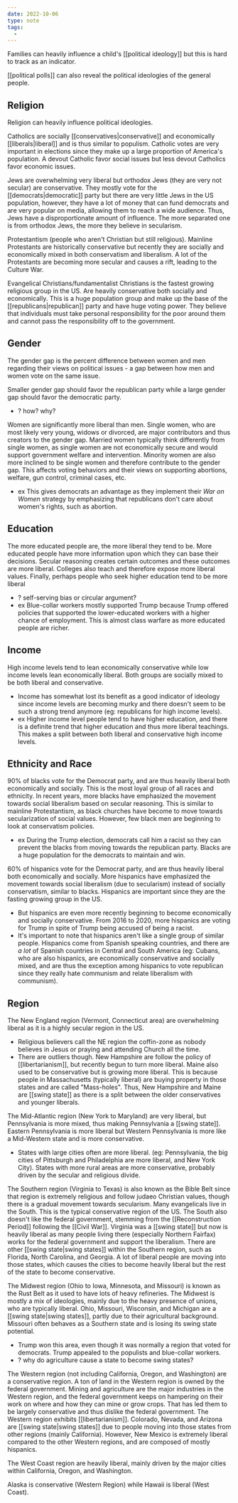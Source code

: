 ```yaml
---
date: 2022-10-06
type: note
tags:
  -
---
```


Families can heavily influence a child's [[political ideology]] but this is hard to track as an indicator.

[[political polls]] can also reveal the political ideologies of the general people.

## Religion
Religion can heavily influence political ideologies.

Catholics are socially [[conservatives|conservative]] and economically [[liberals|liberal]] and is thus similar to populism. Catholic votes are very important in elections since they make up a large proportion of America's population. A devout Catholic favor social issues but less devout Catholics favor economic issues.

Jews are overwhelming very liberal but orthodox Jews (they are very not secular) are conservative. They mostly vote for the [[democrats|democratic]] party but there are very little Jews in the US population, however, they have a lot of money that can fund democrats and are very popular on media, allowing them to reach a wide audience. Thus, Jews have a disproportionate amount of influence. The more separated one is from orthodox Jews, the more they believe in secularism.

Protestantism (people who aren't Christian but still religious). Mainline Protestants are historically conservative but recently they are socially and economically mixed in both conservatism and liberalism. A lot of the Protestants are becoming more secular and causes a rift, leading to the Culture War.

Evangelical Christians/fundamentalist Christians is the fastest growing religious group in the US. Are heavily conservative both socially and economically. This is a huge population group and make up the base of the [[republicans|republican]] party and have huge voting power. They believe that individuals must take personal responsibility for the poor around them and cannot pass the responsibility off to the government.

## Gender
The gender gap is the percent difference between women and men regarding their views on political issues - a gap between how men and women vote on the same issue.

Smaller gender gap should favor the republican party while a large gender gap should favor the democratic party.
- ? how? why?

Women are significantly more liberal than men. Single women, who are most likely very young, widows or divorced, are major contributors and thus creators to the gender gap. Married women typically think differently from single women, as single women are not economically secure and would support government welfare and intervention. Minority women are also more inclined to be single women and therefore contribute to the gender gap. This affects voting behaviors and their views on supporting abortions, welfare, gun control, criminal cases, etc.
- ex This gives democrats an advantage as they implement their *War on Women* strategy by emphasizing that republicans don't care about women's rights, such as abortion.

## Education
The more educated people are, the more liberal they tend to be. More educated people have more information upon which they can base their decisions. Secular reasoning creates certain outcomes and these outcomes are more liberal. Colleges also teach and therefore expose more liberal values. Finally, perhaps people who seek higher education tend to be more liberal
- ? self-serving bias or circular argument?
- ex Blue-collar workers mostly supported Trump because Trump offered policies that supported the lower-educated workers with a higher chance of employment. This is almost class warfare as more educated people are richer.

## Income
High income levels tend to lean economically conservative while low income levels lean economically liberal. Both groups are socially mixed to be both liberal and conservative.
- Income has somewhat lost its benefit as a good indicator of ideology since income levels are becoming murky and there doesn't seem to be such a strong trend anymore (eg: republicans for high income levels).
- ex Higher income level people tend to have higher education, and there is a definite trend that higher education and thus more liberal teachings. This makes a split between both liberal and conservative high income levels.

## Ethnicity and Race
90% of blacks vote for the Democrat party, and are thus heavily liberal both economically and socially. This is the most loyal group of all races and ethnicity. In recent years, more blacks have emphasized the movement towards social liberalism based on secular reasoning. This is similar to mainline Protestantism, as black churches have become to move towards secularization of social values. However, few black men are beginning to look at conservatism policies.
- ex During the Trump election, democrats call him a racist so they can prevent the blacks from moving towards the republican party. Blacks are a huge population for the democrats to maintain and win.

60% of hispanics vote for the Democrat party, and are thus heavily liberal both economically and socially. More hispanics have emphasized the movement towards social liberalism (due to secularism) instead of socially conservatism, similar to blacks. Hispanics are important since they are the fasting growing group in the US.
- But hispanics are even more recently beginning to become economically and socially conservative. From 2016 to 2020, more hispanics are voting for Trump in spite of Trump being accused of being a racist.
- It's important to note that hispanics aren't like a single group of similar people. Hispanics come from Spanish speaking countries, and there are *a lot* of Spanish countries in Central and South America (eg: Cubans, who are also hispanics, are economically conservative and socially mixed, and are thus the exception among hispanics to vote republican since they really hate communism and relate liberalism with communism).

## Region
The New England region (Vermont, Connecticut area) are overwhelming liberal as it is a highly secular region in the US.
- Religious believers call the NE region the coffin-zone as nobody believes in Jesus or praying and attending Church all the time.
- There are outliers though. New Hampshire are follow the policy of [[libertarianism]], but recently begun to turn more liberal. Maine also used to be conservative but is growing more liberal. This is because people in Massachusetts (typically liberal) are buying property in those states and are called "Mass-holes". Thus, New Hampshire and Maine are [[swing state]] as there is a split between the older conservatives and younger liberals.

The Mid-Atlantic region (New York to Maryland) are very liberal, but Pennsylvania is more mixed, thus making Pennsylvania a [[swing state]]. Eastern Pennsylvania is more liberal but Western Pennsylvania is more like a Mid-Western state and is more conservative.
- States with large cities often are more liberal. (eg: Pennsylvania, the big cities of Pittsburgh and Philadelphia are more liberal, and New York City). States with more rural areas are more conservative, probably driven by the secular and religious divide.

The Southern region (Virginia to Texas) is also known as the Bible Belt since that region is extremely religious and follow judaeo Christian values, though there is a gradual movement towards secularism. Many evangelicals live in the South. This is the typical conservative region of the US. The South also doesn't like the federal government, stemming from the [[Reconstruction Period]] following the [[Civil War]]. Virginia was a [[swing state]] but now is heavily liberal as many people living there (especially Northern Fairfax) works for the federal government and support the liberalism. There are other [[swing state|swing states]] within the Southern region, such as Florida, North Carolina, and Georgia. A lot of liberal people are moving into those states, which causes the cities to become heavily liberal but the rest of the state to become conservative.

The Midwest region (Ohio to Iowa, Minnesota, and Missouri) is known as the Rust Belt as it used to have lots of heavy refineries. The Midwest is mostly a mix of ideologies, mainly due to the heavy presence of unions, who are typically liberal. Ohio, Missouri, Wisconsin, and Michigan are a [[swing state|swing states]], partly due to their agricultural background. Missouri often behaves as a Southern state and is losing its swing state potential.
- Trump won this area, even though it was normally a region that voted for democrats. Trump appealed to the populists and blue-collar workers.
- ? why do agriculture cause a state to become swing states?

The Western region (not including California, Oregon, and Washington) are a conservative region. A ton of land in the Western region is owned by the federal government. Mining and agriculture are the major industries in the Western region, and the federal government keeps on hampering on their work on where and how they can mine or grow crops. That has led them to be largely conservative and thus dislike the federal government. The Western region exhibits [[libertarianism]]. Colorado, Nevada, and Arizona are [[swing state|swing states]] due to people moving into those states from other regions (mainly California). However, New Mexico is extremely liberal compared to the other Western regions, and are composed of mostly hispanics.

The West Coast region are heavily liberal, mainly driven by the major cities within California, Oregon, and Washington.

Alaska is conservative (Western Region) while Hawaii is liberal (West Coast).
